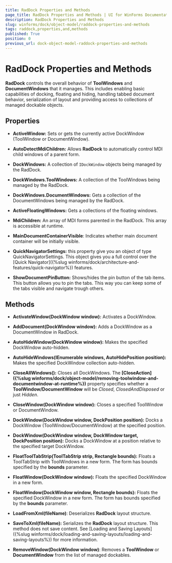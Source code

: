 ```yaml
---
title: RadDock Properties and Methods
page_title: RadDock Properties and Methods | UI for WinForms Documentation
description: RadDock Properties and Methods
slug: winforms/dock/object-model/raddock-properties-and-methods
tags: raddock,properties,and,methods
published: True
position: 0
previous_url: dock-object-model-raddock-properties-and-methods
---
```


# RadDock Properties and Methods

__RadDock__ controls the overall behavior of __ToolWindows__ and __DocumentWindows__ that it manages. This includes enabling basic capabilities of docking, floating and hiding, handling tabbed document behavior, serialization of layout and providing access to collections of managed dockable objects.

## Properties

* __ActiveWindow:__ Sets or gets the currently active DockWindow (ToolWindow or DocumentWindow). 

* __AutoDetectMdiChildren:__ Allows __RadDock__ to automatically control MDI child windows of a parent form.

* __DockWindows:__ A collection of `IDockWindow` objects being managed by the RadDock.

* __DockWindows.ToolWindows:__ A collection of the ToolWindows being managed by the RadDock.

* __DockWindows.DocumentWindows:__ Gets a collection of the DocumentWindows being managed by the RadDock.

* __ActiveFloatingWindows:__ Gets a collections of the floating windows.

* __MdiChildren:__ An array of MDI forms parented in the RadDock. This array is accessible at runtime.

* __MainDocumentContainerVisible__: Indicates whether main document container will be initially visible.

* __QuickNavigatorSettings:__ this property give you an object of type QuickNavigatorSettings. This object gives you a full control over the [Quick Navigator]({%slug winforms/dock/architecture-and-features/quick-navigator%}) features.

* __ShowDocumentPinButton:__ Shows/hides the pin button of the tab items. This button allows you to pin the tabs. This way you can keep some of the tabs visible and navigate trough others.

## Methods

* __ActivateWindow(DockWindow window):__ Activates a DockWindow.

* __AddDocument(DockWindow window):__ Adds a DockWindow as a DocumentWindow in RadDock. 

* __AutoHideWindow(DockWindow window):__ Makes the specified DockWindow auto-hidden.

* __AutoHideWindows(IEnumerable<DockWindow> windows, AutoHidePosition position):__ Makes the specified DockWindow collection auto-hidden.

* __CloseAllWindows():__ Closes all DockWindows. The __[CloseAction]({%slug winforms/dock/object-model/removing-toolwindow-and-documentwindow-at-runtime%})__ property specifies whether a __ToolWindow/DocumentWindow__ will be *Closed*, *ClosedAndDisposed* or just *Hidden*.

* __CloseWindow(DockWindow window):__ Closes a specified ToolWindow or DocumentWindow.

* __DockWindow(DockWindow window, DockPosition position):__ Docks a DockWindow (ToolWindow/DocumentWindow) at the specified position.

* __DockWindow(DockWindow window, DockWindow target, DockPosition position):__ Docks a DockWindow at a position relative to the specified target DockWindow.

* __FloatToolTabStrip(ToolTabStrip strip, Rectangle bounds):__ Floats a ToolTabStrip with ToolWindows in a new form. The form has bounds specified by the __bounds__ parameter.

* __FloatWindow(DockWindow window):__ Floats the specified DockWindow in a new form.

* __FloatWindow(DockWindow window, Rectangle bounds):__ Floats the specified DockWindow in a new form. The form has bounds specified by the __bounds__ parameter.

* __LoadFromXml(fileName)__: Deserializes __RadDock__ layout structure.

* __SaveToXml(fileName):__ Serializes the __RadDock__ layout structure. This method does not save content. See [Loading and Saving Layouts]({%slug winforms/dock/loading-and-saving-layouts/loading-and-saving-layouts%}) for more information.

* __RemoveWindow(DockWindow window)__: Removes a __ToolWindow__ or __DocumentWindow__ from the list of managed dockables.
            
